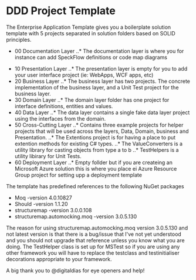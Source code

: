 # DDD Project Template
The Enterprise Application Template gives you a boilerplate solution template with 5 projects separated in solution folders based on SOLID principles.

+ 00 Documentation Layer 
..* The documentation layer is where you for instance can add SpeckFlow definitions or code map diagrams 
* 10 Presentation Layer
..* The presentation layer is empty for you to add your user interface project (ie: WebApps, WCF apps, etc) 
* 20 Business Layer
..* The business layer has two projects. The concrete implementation of the business layer, and a Unit Test project for the business layer. 
* 30 Domain Layer
..* The domain layer folder has one project for interface definitions, entities and values. 
* 40 Data Layer
..* The data layer contains a single fake data layer project using the interfaces from the domain. 
* 50 Cross-Cutting Layer
..* Contains three example projects for helper projects that will be used across the layers, Data, Domain, business and Presentation. 
..* The Extentions project is for having a place to put extention methods for existing C# types. 
..* The ValueConverters is a utility library for casting objects from type a to b 
..* TestHelpers is a utility libirary for Unit Tests. 
* 60 Deployment Layer
..* Empty follder but if you are createing an Microsoft Azure solution this is where you place ei Azure Resource Group project for setting upp a deployment template 


The template has predefined references to the following NuGet packages
* Moq -version 4.0.10827 
* Should -version 1.1.20 
* structuremap -version 3.0.0.108 
* structuremap.automocking.moq -version 3.0.5.130 

The reason for using structuremap.automocking.moq version 3.0.5.130 and not latest version is that there is a bug/issue  that I've not yet understood and you should not upgrade that reference unless you know what you are doing. The TestHelper class is set up for MSTest so if you are using any other framework you will have to replace the testclass and testinitialiser decorations appropriate to your framework.

A big thank you to @digitaldias for eye openers and help!
